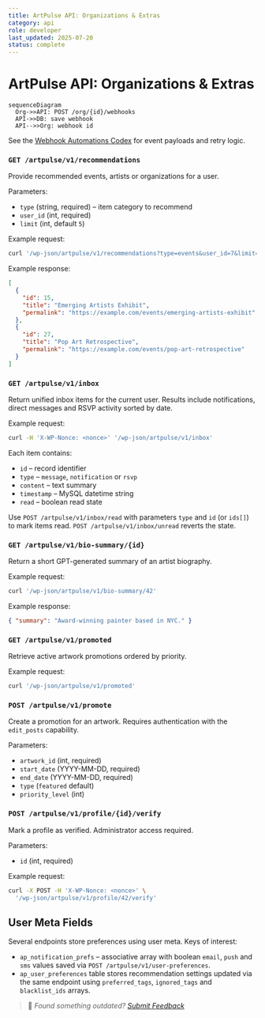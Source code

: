 ```yaml
---
title: ArtPulse API: Organizations & Extras
category: api
role: developer
last_updated: 2025-07-20
status: complete
---
```

# ArtPulse API: Organizations & Extras
```mermaid
sequenceDiagram
  Org->>API: POST /org/{id}/webhooks
  API->>DB: save webhook
  API-->>Org: webhook id
```

See the [Webhook Automations Codex](../../webhook-automation-codex.md) for event payloads and retry logic.


### `GET /artpulse/v1/recommendations`

Provide recommended events, artists or organizations for a user.

Parameters:
- `type` (string, required) – item category to recommend
- `user_id` (int, required)
- `limit` (int, default `5`)

Example request:

```bash
curl '/wp-json/artpulse/v1/recommendations?type=events&user_id=7&limit=3'
```

Example response:

```json
[
  {
    "id": 15,
    "title": "Emerging Artists Exhibit",
    "permalink": "https://example.com/events/emerging-artists-exhibit"
  },
  {
    "id": 27,
    "title": "Pop Art Retrospective",
    "permalink": "https://example.com/events/pop-art-retrospective"
  }
]
```

### `GET /artpulse/v1/inbox`

Return unified inbox items for the current user. Results include notifications,
direct messages and RSVP activity sorted by date.

Example request:

```bash
curl -H 'X-WP-Nonce: <nonce>' '/wp-json/artpulse/v1/inbox'
```

Each item contains:

- `id` – record identifier
- `type` – `message`, `notification` or `rsvp`
- `content` – text summary
- `timestamp` – MySQL datetime string
- `read` – boolean read state

Use `POST /artpulse/v1/inbox/read` with parameters `type` and `id` (or `ids[]`)
to mark items read. `POST /artpulse/v1/inbox/unread` reverts the state.

### `GET /artpulse/v1/bio-summary/{id}`

Return a short GPT-generated summary of an artist biography.

Example request:

```bash
curl '/wp-json/artpulse/v1/bio-summary/42'
```

Example response:

```json
{ "summary": "Award-winning painter based in NYC." }
```

### `GET /artpulse/v1/promoted`

Retrieve active artwork promotions ordered by priority.

Example request:

```bash
curl '/wp-json/artpulse/v1/promoted'
```

### `POST /artpulse/v1/promote`

Create a promotion for an artwork. Requires authentication with the
`edit_posts` capability.

Parameters:

- `artwork_id` (int, required)
- `start_date` (YYYY-MM-DD, required)
- `end_date` (YYYY-MM-DD, required)
- `type` (`featured` default)
- `priority_level` (int)

### `POST /artpulse/v1/profile/{id}/verify`

Mark a profile as verified. Administrator access required.

Parameters:

- `id` (int, required)

Example request:

```bash
curl -X POST -H 'X-WP-Nonce: <nonce>' \
  '/wp-json/artpulse/v1/profile/42/verify'
```

## User Meta Fields

Several endpoints store preferences using user meta. Keys of interest:

- `ap_notification_prefs` – associative array with boolean `email`, `push` and `sms` values saved via `POST /artpulse/v1/user-preferences`.
- `ap_user_preferences` table stores recommendation settings updated via the same endpoint using `preferred_tags`, `ignored_tags` and `blacklist_ids` arrays.

> 💬 *Found something outdated? [Submit Feedback](../../feedback.md)*
